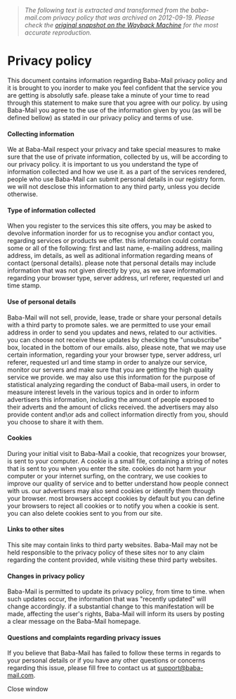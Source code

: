 > *The following text is extracted and transformed from the baba-mail.com privacy policy that was archived on 2012-09-19. Please check the [original snapshot on the Wayback Machine](https://web.archive.org/web/20120919225134id_/http%3A//baba-mail.com/support/privacy.htm) for the most accurate reproduction.*

# Privacy policy

This document contains information regarding Baba-Mail privacy policy and it is brought to you inorder to make you feel confident that the service you are getting is absolutly safe. please take a minute of your time to read through this statement to make sure that you agree with our policy. by using Baba-Mail you agree to the use of the information given by you (as will be defined bellow) as stated in our privacy policy and terms of use.

  


#### Collecting information

We at Baba-Mail respect your privacy and take special measures to make sure that the use of private information, collected by us, will be according to our privacy policy. it is important to us you understand the type of information collected and how we use it. as a part of the services rendered, people who use Baba-Mail can submit personal details in our registry form. we will not desclose this information to any third party, unless you decide otherwise.

  


#### Type of information collected

When you register to the services this site offers, you may be asked to devolve information inorder for us to recognise you and\or contact you, regarding services or products we offer. this information could contain some or all of the following: first and last name, e-mailing address, mailing address, im details, as well as aditional information regarding means of contact (personal details). please note that personal details may include information that was not given directly by you, as we save information regarding your browser type, server address, url referer, requested url and time stamp.

  


#### Use of personal details

Baba-Mail will not sell, provide, lease, trade or share your personal details with a third party to promote sales. we are permitted to use your email address in order to send you updates and news, related to our activities. you can choose not receive these updates by checking the "unsubscribe" box, located in the bottom of our emails. also, please note, that we may use certain information, regarding your your browser type, server address, url referer, requested url and time stamp in order to analyze our service, monitor our servers and make sure that you are getting the high quality service we provide. we may also use this information for the purpose of statistical analyzing regarding the conduct of Baba-mail users, in order to measure interest levels in the various topics and in order to inform advertisers this information, including the amount of people exposed to their adverts and the amount of clicks received. the advertisers may also provide content and\or ads and collect information directly from you, should you choose to share it with them.

  


#### Cookies

During your initial visit to Baba-Mail a cookie, that recognizes your browser, is sent to your computer. A cookie is a small file, containing a string of notes that is sent to you when you enter the site. cookies do not harm your computer or your internet surfing, on the contrary, we use cookies to improve our quality of service and to better understand how people connect with us. our advertisers may also send cookies or identify them through your browser. most browsers accept cookies by default but you can define your browsers to reject all cookies or to notify you when a cookie is sent. you can also delete cookies sent to you from our site.

  


#### Links to other sites

This site may contain links to third party websites. Baba-Mail may not be held responsible to the privacy policy of these sites nor to any claim regarding the content provided, while visiting these third party websites.

  


#### Changes in privacy policy

Baba-Mail is permitted to update its privacy policy, from time to time. when such updates occur, the information that was "recently updated" will change accordingly. if a substantial change to this manifestation will be made, affecting the user's rights, Baba-Mail will inform its users by posting a clear message on the Baba-Mail homepage.

  


#### Questions and complaints regarding privacy issues

If you believe that Baba-Mail has failed to follow these terms in regards to your personal details or if you have any other questions or concerns regarding this issue, please fill free to contact us at support@baba-mail.com.

Close window
